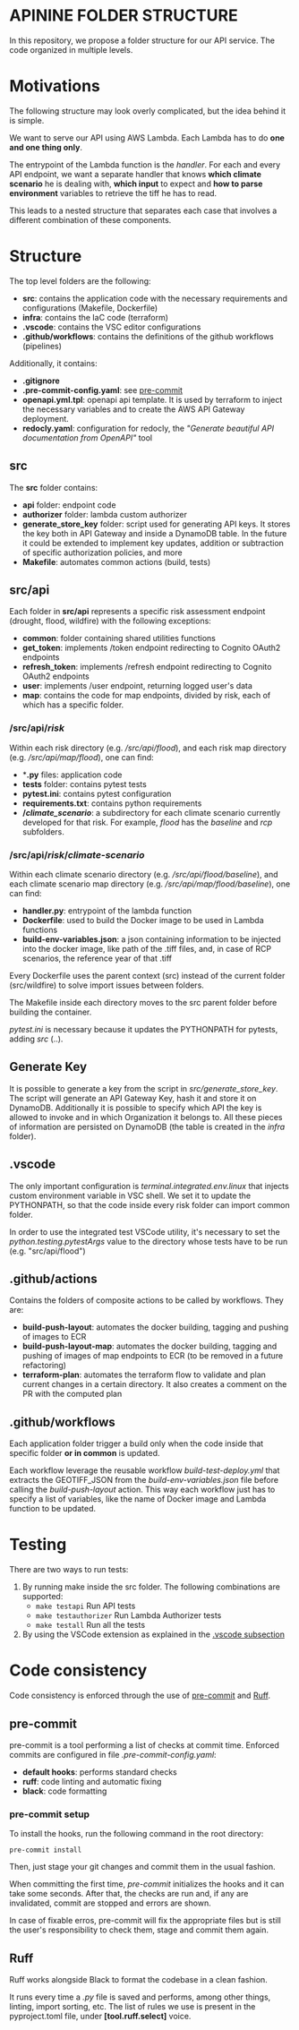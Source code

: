 # APININE FOLDER STRUCTURE

In this repository, we propose a folder structure for our API service.
The code organized in multiple levels.

# Motivations
The following structure may look overly complicated, but the idea behind it is simple. 

We want to serve our API using AWS Lambda. Each Lambda has to do **one and one thing only**.

The entrypoint of the Lambda function is the *handler*. For each and every API endpoint, we want a separate handler that knows **which climate scenario** he is dealing with, **which input** to expect and **how to parse environment** variables to retrieve the tiff he has to read.

This leads to a nested structure that separates each case that involves a different combination of these components.

# Structure
The top level folders are the following:

- **src**: contains the application code with the necessary requirements and configurations (Makefile, Dockerfile)
- **infra**: contains the IaC code (terraform)
- **.vscode**: contains the VSC editor configurations
- **.github/workflows**: contains the definitions of the github workflows (pipelines)

Additionally, it contains:
- **.gitignore**
- **.pre-commit-config.yaml**: see [pre-commit](#pre-commit)
- **openapi.yml.tpl**: openapi api template. It is used by terraform to inject the necessary variables and to create the AWS API Gateway deployment.
- **redocly.yaml**: configuration for redocly, the *"Generate beautiful API documentation from OpenAPI"* tool 

## src
The **src** folder contains:
- **api** folder: endpoint code
- **authorizer** folder: lambda custom authorizer
- **generate_store_key** folder: script used for generating API keys. It stores the key both in API Gateway and inside a DynamoDB table. In the future it could be extended to implement key updates, addition or subtraction of specific authorization policies, and more
- **Makefile**: automates common actions (build, tests)

## src/api
Each folder in **src/api** represents a specific risk assessment endpoint (drought, flood, wildfire) with the following exceptions: 
- **common**: folder containing shared utilities functions
- **get_token**: implements /token endpoint redirecting to Cognito OAuth2 endpoints
- **refresh_token**: implements /refresh endpoint redirecting to Cognito OAuth2 endpoints
- **user**: implements /user endpoint, returning logged user's data
- **map**: contains the code for map endpoints,
divided by risk, each of which has a specific folder.

### /src/api/*risk*
Within each risk directory (e.g. */src/api/flood*), and each risk map directory (e.g. */src/api/map/flood*), one can find:

- ***.py** files: application code
- **tests** folder: contains pytest tests
- **pytest.ini**: contains pytest configuration
- **requirements.txt**: contains python requirements
- **/*climate_scenario***: a subdirectory for each climate scenario currently developed for that risk. For example, *flood* has the *baseline* and *rcp* subfolders.

### /src/api/*risk*/*climate-scenario*
Within each climate scenario directory (e.g. */src/api/flood/baseline*), and each climate scenario map directory (e.g. */src/api/map/flood/baseline*), one can find:

- **handler.py**: entrypoint of the lambda function
- **Dockerfile**: used to build the Docker image to be used in Lambda functions
- **build-env-variables.json**: a json containing information to be injected into the docker image, like path of the .tiff files, and, in case of RCP scenarios, the reference year of that .tiff


Every Dockerfile uses the parent context (src) instead of the current folder (src/wildfire) to solve import
issues between folders.

The Makefile inside each directory moves to the src parent folder before building the container.

*pytest.ini* is necessary because it updates the PYTHONPATH for pytests, adding *src* (..).

## Generate Key

It is possible to generate a key from the script in *src/generate_store_key*.
The script will generate an API Gateway Key, hash it and store it on DynamoDB. Additionally it is possible to specify
which API the key is allowed to invoke and in which Organization it belongs to. All these pieces of information are persisted on DynamoDB (the table is created in the *infra* folder).

## .vscode
The only important configuration is *terminal.integrated.env.linux* that injects custom environment variable in VSC shell.
We set it to update the PYTHONPATH, so that the code inside every risk folder can import common folder.

In order to use the integrated test VSCode utility, it's necessary to set the *python.testing.pytestArgs* value to the directory whose tests have to be run (e.g. "src/api/flood")

## .github/actions
Contains the folders of composite actions to be called by workflows. They are:
- **build-push-layout**: automates the docker building, tagging and pushing of images to ECR
- **build-push-layout-map**: automates the docker building, tagging and pushing of images of map endpoints to ECR (to be removed in a future refactoring)
- **terraform-plan**: automates the terraform flow to validate and plan current changes in a certain directory. It also creates a comment on the PR with the computed plan

## .github/workflows
Each application folder trigger a build only when the code inside that specific folder **or in common**  is updated.

Each workflow leverage the reusable workflow *build-test-deploy.yml* that extracts the GEOTIFF_JSON from the *build-env-variables.json* file before calling the *build-push-layout* action. This way each workflow just has to specify a list of variables, like the name of Docker image and Lambda function to be updated.

# Testing

There are two ways to run tests:
1. By running make inside the src folder. The following combinations are supported:
   - ```make testapi```            Run API tests
   - ```make testauthorizer```     Run Lambda Authorizer tests
   - ```make testall```            Run all the tests
2. By using the VSCode extension as explained in the [.vscode subsection](#vscode)

# Code consistency
Code consistency is enforced through the use of [pre-commit](https://pre-commit.com/) and [Ruff](https://docs.astral.sh/ruff/).

## pre-commit
pre-commit is a tool performing a list of checks at commit time. Enforced commits are configured in file *.pre-commit-config.yaml*:
- **default hooks**: performs standard checks
- **ruff**: code linting and automatic fixing
- **black**: code formatting

### pre-commit setup
To install the hooks, run the following command in the root directory:

```
pre-commit install
```

Then, just stage your git changes and commit them in the usual fashion.

When committing the first time, *pre-commit* initializes the hooks and it can take some seconds. After that, the checks are run and, if any are invalidated, commit are stopped and errors are shown.

In case of fixable erros, pre-commit will fix the appropriate files but is still the user's responsibility to check them, stage and commit them again.

## Ruff
Ruff works alongside Black to format the codebase in a clean fashion.

It runs every time a *.py* file is saved and performs, among other things, linting, import sorting, etc. The list of rules we use is present in the pyproject.toml file, under **[tool.ruff.select]** voice.
